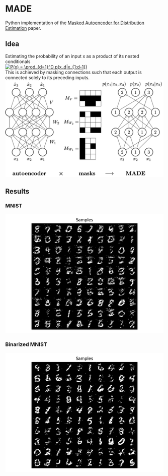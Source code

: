 # MADE
Python implementation of the [Masked Autoencoder for Distribution Estimation](https://arxiv.org/abs/1502.03509) paper.
## Idea
Estimating the probability of an input x as a product of its nested conditionals  
<a href="https://www.codecogs.com/eqnedit.php?latex=P(x)&space;=&space;\prod_{d=1}^D&space;p(x_d|x_{1:d-1})" target="_blank"><img src="https://latex.codecogs.com/gif.latex?P(x)&space;=&space;\prod_{d=1}^D&space;p(x_d|x_{1:d-1})" title="P(x) = \prod_{d=1}^D p(x_d|x_{1:d-1})" /></a>  
This is achieved by masking connections such that each output is connected solely to its preceding inputs.
![MADE architecture](../../images/MADE.png)

## Results
### MNIST
![MADE results](../../results/mnist_MADE_samples.png)
### Binarized MNIST
![MADE results binarized](../../results/mnist_MADE_samples_2.png)


